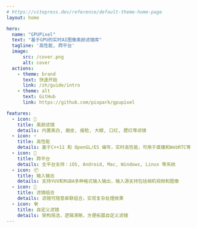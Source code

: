 ```yaml
---
# https://vitepress.dev/reference/default-theme-home-page
layout: home

hero:
  name: "GPUPixel"
  text: "基于GPU的实时AI图像美颜滤镜库"
  tagline: '高性能, 跨平台'
  image:
      src: /cover.png
      alt: cover
  actions:
    - theme: brand
      text: 快速开始
      link: /zh/guide/intro
    - theme: alt
      text: GitHub
      link: https://github.com/pixpark/gpupixel

features:
  - icon: 🎨
    title: 美颜滤镜
    details: 内置美白, 磨皮, 瘦脸, 大眼, 口红, 腮红等滤镜
  - icon: ⚡
    title: 高性能
    details: 基于C++11 和 OpenGL/ES 编写，实时高性能，可用于直播和WebRTC等
  - icon: 📱
    title: 跨平台
    details: 全平台支持：iOS, Android, Mac, Windows, Linux 等系统
  - icon: 📦
    title: 输入输出
    details: 支持YUV和RGBA多种格式输入输出，输入源支持包括相机视频和图像
  - icon: 🔗
    title: 滤镜组合
    details: 滤镜可随意串联组合，实现复杂处理效果
  - icon: 🛠
    title: 自定义滤镜
    details: 架构简洁，逻辑清晰，方便拓展自定义滤镜
---
```


